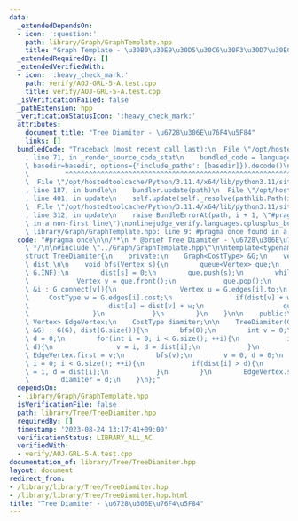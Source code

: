 ```yaml
---
data:
  _extendedDependsOn:
  - icon: ':question:'
    path: library/Graph/GraphTemplate.hpp
    title: "Graph Template - \u30B0\u30E9\u30D5\u30C6\u30F3\u30D7\u30EC\u30FC\u30C8"
  _extendedRequiredBy: []
  _extendedVerifiedWith:
  - icon: ':heavy_check_mark:'
    path: verify/AOJ-GRL-5-A.test.cpp
    title: verify/AOJ-GRL-5-A.test.cpp
  _isVerificationFailed: false
  _pathExtension: hpp
  _verificationStatusIcon: ':heavy_check_mark:'
  attributes:
    document_title: "Tree Diamiter - \u6728\u306E\u76F4\u5F84"
    links: []
  bundledCode: "Traceback (most recent call last):\n  File \"/opt/hostedtoolcache/Python/3.11.4/x64/lib/python3.11/site-packages/onlinejudge_verify/documentation/build.py\"\
    , line 71, in _render_source_code_stat\n    bundled_code = language.bundle(stat.path,\
    \ basedir=basedir, options={'include_paths': [basedir]}).decode()\n          \
    \         ^^^^^^^^^^^^^^^^^^^^^^^^^^^^^^^^^^^^^^^^^^^^^^^^^^^^^^^^^^^^^^^^^^^^^^^^^^^^^^^^^\n\
    \  File \"/opt/hostedtoolcache/Python/3.11.4/x64/lib/python3.11/site-packages/onlinejudge_verify/languages/cplusplus.py\"\
    , line 187, in bundle\n    bundler.update(path)\n  File \"/opt/hostedtoolcache/Python/3.11.4/x64/lib/python3.11/site-packages/onlinejudge_verify/languages/cplusplus_bundle.py\"\
    , line 401, in update\n    self.update(self._resolve(pathlib.Path(included), included_from=path))\n\
    \  File \"/opt/hostedtoolcache/Python/3.11.4/x64/lib/python3.11/site-packages/onlinejudge_verify/languages/cplusplus_bundle.py\"\
    , line 312, in update\n    raise BundleErrorAt(path, i + 1, \"#pragma once found\
    \ in a non-first line\")\nonlinejudge_verify.languages.cplusplus_bundle.BundleErrorAt:\
    \ library/Graph/GraphTemplate.hpp: line 9: #pragma once found in a non-first line\n"
  code: "#pragma once\n\n/**\n * @brief Tree Diamiter - \u6728\u306E\u76F4\u5F84\n\
    \ */\n\n#include \"../Graph/GraphTemplate.hpp\"\n\ntemplate<typename CostType>\n\
    struct TreeDiamiter{\n    private:\n    Graph<CostType> &G;\n    vector<CostType>\
    \ dist;\n\n    void bfs(Vertex s){\n        queue<Vertex> que;\n        dist.assign(G.size(),\
    \ G.INF);\n        dist[s] = 0;\n        que.push(s);\n        while(!que.empty()){\n\
    \            Vertex v = que.front();\n            que.pop();\n            for(EdgeNum\
    \ &i : G.connect[v]){\n                Vertex u = G.edges[i].to;\n           \
    \     CostType w = G.edges[i].cost;\n                if(dist[v] + w < dist[u]){\n\
    \                    dist[u] = dist[v] + w;\n                    que.push(u);\n\
    \                }\n            }\n        }\n    }\n\n    public:\n    pair<Vertex,\
    \ Vertex> EdgeVertex;\n    CostType diamiter;\n\n    TreeDiamiter(Graph<CostType>\
    \ &G) : G(G), dist(G.size()){\n        bfs(0);\n        int v = 0;\n        CostType\
    \ d = 0;\n        for(int i = 0; i < G.size(); ++i){\n            if(dist[i] >\
    \ d){\n                v = i, d = dist[i];\n            }\n        }\n       \
    \ EdgeVertex.first = v;\n        bfs(v);\n        v = 0, d = 0;\n        for(int\
    \ i = 0; i < G.size(); ++i){\n            if(dist[i] > d){\n                v\
    \ = i, d = dist[i];\n            }\n        }\n        EdgeVertex.second = v;\n\
    \        diamiter = d;\n    }\n};"
  dependsOn:
  - library/Graph/GraphTemplate.hpp
  isVerificationFile: false
  path: library/Tree/TreeDiamiter.hpp
  requiredBy: []
  timestamp: '2023-08-24 13:17:41+09:00'
  verificationStatus: LIBRARY_ALL_AC
  verifiedWith:
  - verify/AOJ-GRL-5-A.test.cpp
documentation_of: library/Tree/TreeDiamiter.hpp
layout: document
redirect_from:
- /library/library/Tree/TreeDiamiter.hpp
- /library/library/Tree/TreeDiamiter.hpp.html
title: "Tree Diamiter - \u6728\u306E\u76F4\u5F84"
---
```

